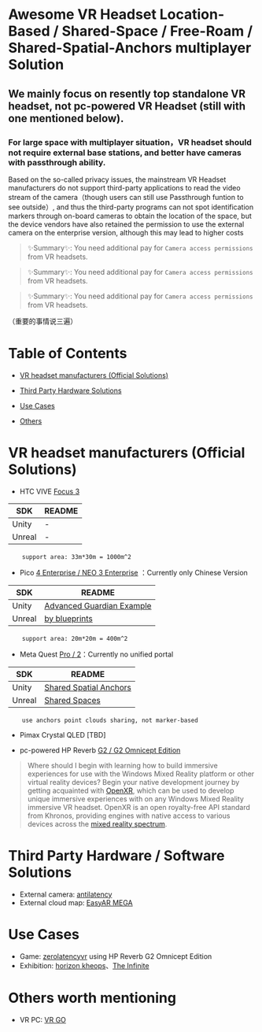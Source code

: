 # Awesome VR Headset Location-Based / Shared-Space / Free-Roam / Shared-Spatial-Anchors multiplayer Solution
## We mainly focus on resently top standalone VR headset, not pc-powered VR Headset (still with one mentioned below).
### For large space with multiplayer situation，VR headset should not require external base stations, and better have cameras with passthrough ability. 

Based on the so-called privacy issues, the mainstream VR Headset manufacturers do not support third-party applications to read the video stream of the camera（though users can still use Passthrough funtion to see outside）, and thus the third-party programs can not spot identification markers through on-board cameras to obtain the location of the space, but the device vendors have also retained the permission to use the external camera on the enterprise version, although this may lead to higher costs

> ✨Summary✨: You need additional pay for `Camera access permissions` from VR headsets.

> ✨Summary✨: You need additional pay for `Camera access permissions` from VR headsets.

> ✨Summary✨: You need additional pay for `Camera access permissions` from VR headsets.

（重要的事情说三遍）

# Table of Contents
<!-- MarkdownTOC depth=4 -->

- [VR headset manufacturers (Official Solutions)](#VR)
- [Third Party Hardware Solutions](#TPH)
- [Use Cases](#TPS)
- [Others](#Others)

  <a name="VR"></a>

# VR headset manufacturers (Official Solutions)

- HTC VIVE [Focus 3](https://business.vive.com/mea-en/solutions/vive-location-based-software-suite)

| SDK | README |
| ------ | ------ |
| Unity | - |
| Unreal | - |

&emsp;&emsp;`support area: 33m*30m = 1000m^2`




- Pico [4 Enterprise / NEO 3 Enterprise](https://business.picoxr.com/cn/doc/Enterprise-Settings-LBE-v1.2) ：Currently only Chinese Version

| SDK | README |
| ------ | ------ |
| Unity | [Advanced Guardian Example](https://github.com/picoxr/Advanced-Guardian-Example/blob/main/README.md) |
| Unreal | [by blueprints](https://pdocor.pico-interactive.com/reference/unreal/xr/12832/enable-large-space/) |

&emsp;&emsp;`support area: 20m*20m = 400m^2`





- Meta Quest [Pro / 2](https://developer.oculus.com/blog/build-local-multiplayer-experiences-shared-spatial-anchors)：Currently no unified portal

| SDK | README |
| ------ | ------ |
| Unity | [Shared Spatial Anchors](https://github.com/oculus-samples/Unity-SharedSpatialAnchors/blob/main/README.md) |
| Unreal | [Shared Spaces](https://github.com/oculus-samples/Unreal-SharedSpaces/blob/main-5.x/README.md) |

&emsp;&emsp;`use anchors point clouds sharing, not marker-based`


- Pimax Crystal QLED [TBD]
  
- pc-powered HP Reverb [G2 / G2 Omnicept Edition](https://learn.microsoft.com/en-us/windows/mixed-reality/enthusiast-guide/enterprise-lbe-faq) 

> Where should I begin with learning how to build immersive experiences for use with the Windows Mixed Reality platform or other virtual reality devices?
Begin your native development journey by getting acquainted with [OpenXR](https://learn.microsoft.com/en-us/windows/mixed-reality/develop/native/openxr), which can be used to develop unique immersive experiences with on any Windows Mixed Reality immersive VR headset. OpenXR is an open royalty-free API standard from Khronos, providing engines with native access to various devices across the [mixed reality spectrum](https://learn.microsoft.com/en-us/windows/mixed-reality/discover/mixed-reality).


<a name="TPH"></a>

# Third Party Hardware / Software Solutions

- External camera: [antilatency](https://antilatency.com/)
- External cloud map: [EasyAR MEGA](https://www.bilibili.com/video/BV1Zg4y1c7CS/?spm_id_from=333.999.0.0&vd_source=ba8f33ad83a9dcb49b3b3813840bed1d)

<a name="TPS"></a>

# Use Cases

- Game: [zerolatencyvr](https://zerolatencyvr.com/games/) using HP Reverb G2 Omnicept Edition
- Exhibition: [horizon kheops](https://horizonkheops.com/en/home/)、[The Infinite](https://theinfiniteexperience.world/en)


<a name="Others"></a>

# Others worth mentioning
- VR PC: [VR GO](https://www.zotac.com/us/product/mini_pcs/vr-go-40-windows-11-pro)

